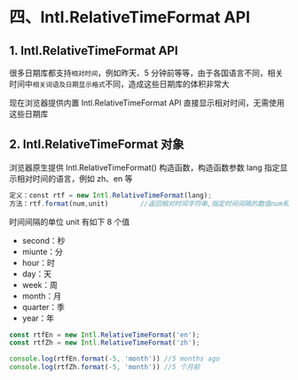 # 四、Intl.RelativeTimeFormat API

## 1. Intl.RelativeTimeFormat API

很多日期库都支持`相对时间`，例如昨天、5 分钟前等等，由于各国语言不同，相关时间中`相关词语及日期显示格式`不同，造成这些日期库的体积非常大

现在浏览器提供内置 Intl.RelativeTimeFormat API 直接显示相对时间，无需使用这些日期库

## 2. Intl.RelativeTimeFormat 对象

浏览器原生提供 Intl.RelativeTimeFormat() 构造函数，构造函数参数 lang 指定显示相对时间的语言，例如 zh、en 等

```javascript
定义：const rtf = new Intl.RelativeTimeFormat(lang);
方法：rtf.format(num,unit)        //返回相对时间字符串,指定时间间隔的数值num和单位unit
```

时间间隔的单位 unit 有如下 8 个值

* second：秒
* miunte：分
* hour：时
* day：天
* week：周
* month：月
* quarter：季
* year：年

```javascript
const rtfEn = new Intl.RelativeTimeFormat('en');
const rtfZh = new Intl.RelativeTimeFormat('zh');

console.log(rtfEn.format(-5, 'month')) //5 months ago
console.log(rtfZh.format(-5, 'month')) //5 个月前
```
